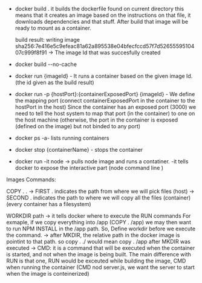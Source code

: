 - docker build .
    it builds the dockerfile found on current directory
    this means that it creates an image based on the instructions on that file, it downloads dependencies and that stuff.
    After build that image will be ready to mount as a container. 

    build result: writing image sha256:7e416e5c9efeac81a62a895538e04bfecfccd57f7d5265559510407c999f8f91 -> The image Id that was succesfully created
- docker build --no-cache

- docker run {imageId} - It runs a container based on the given image Id. (the id given as the build result)
- docker run -p {hostPort}:{containerExposedPort} {imageId} - We define the mapping port (connect containerExposedPort in the container to the hostPort in the host)
    Since the container has an exposed port (3000) we need to tell the host system to map that port (in the container) to one on the host machine (otherwise, the port in the container is exposed (defined on the image) but not binded to any port) 


- docker ps -a- lists running containers
- docker stop {containerName} - stops the container
- docker run -it node -> pulls node image and runs a contatiner. -it tells docker to expose the interactive part (node command line )


Images Commands:

COPY . . 
-> FIRST . indicates the path from where we will pick files (host)
-> SECOND . indicates the path to where we will copy all the files (container) (every container has a filesystem)

WORKDIR path
-> it tells docker where to execute the RUN commands
For exmaple, if we copy everything into /app (COPY . /app) we may then want to run NPM INSTALL in the /app path. So, Define workdir before we execute the command.
-> after MKDIR, the relative path in the docker image is pointint to that path. so copy . ./ would mean copy . /app after MKDIR was executed
-> CMD: it is a command that will be executed when the container is started, and not when the image is being built. The main difference with RUN is that one, RUN would be exceuted while building the image, CMD when running the container (CMD nod server.js, we want the server to start when the image is conteinerized)